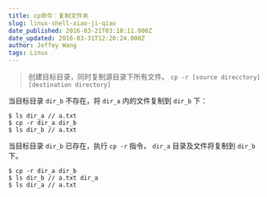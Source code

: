 ```yaml
---
title: cp命令：复制文件夹
slug: linux-shell-xiao-ji-qiao
date_published: 2016-03-21T03:18:11.000Z
date_updated: 2016-03-31T12:20:24.000Z
author: Jeffey Wang
tags: Linux
---
```


> 创建目标目录，同时复制源目录下所有文件。
> `cp -r [source direcctory] [destination directory]`

当目标目录 `dir_b` 不存在，将 `dir_a` 内的文件复制到 `dir_b` 下：

    $ ls dir_a // a.txt
    $ cp -r dir_a dir_b
    $ ls dir_b // a.txt

当目标目录 `dir_b` 已存在，执行 `cp -r` 指令， `dir_a` 目录及文件将复制到 `dir_b` 下。

    $ cp -r dir_a dir_b
    $ ls dir_b // a.txt dir_a
    $ ls dir_a // a.txt
